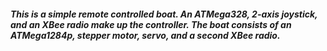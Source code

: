 ##### This is a simple remote controlled boat. An ATMega328, 2-axis joystick, and an XBee radio make up the controller. The boat consists of an ATMega1284p, stepper motor, servo, and a second XBee radio.
